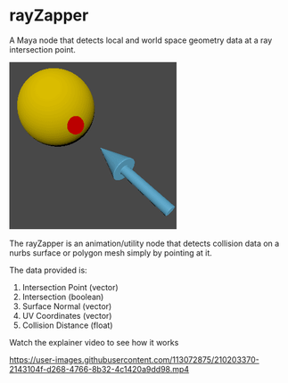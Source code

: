 # rayZapper
A Maya node that detects local and world space geometry data at a ray intersection point.

<img src="https://github.com/d-00001101/rayZapper/blob/main/Maya%20Files/rayZapper.gif">

The rayZapper is an animation/utility node that detects collision data on a nurbs surface or polygon mesh
 simply by pointing at it. 
 
 The data provided is:
 1. Intersection Point (vector)
 2. Intersection (boolean)
 3. Surface Normal (vector)
 4. UV Coordinates (vector)
 5. Collision Distance (float)

Watch the explainer video to see how it works

https://user-images.githubusercontent.com/113072875/210203370-2143104f-d268-4766-8b32-4c1420a9dd98.mp4

